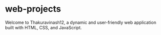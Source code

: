 # web-projects
Welcome to Thakuravinash12, a dynamic and user-friendly web application built with HTML, CSS, and JavaScript.
